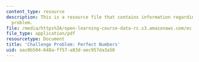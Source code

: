 ```yaml
---
content_type: resource
description: This is a resource file that contains information regarding challenge
  problem.
file: /media/https%3A/open-learning-course-data-rc.s3.amazonaws.com/ec-s01-internet-technology-in-local-and-global-communities-spring-2005-summer-2005/aac0b504648aff57a83daec957da3a58_MITEC_S01S05_perf_numb.pdf
file_type: application/pdf
resourcetype: Document
title: 'Challenge Problem: Perfect Numbers'
uid: aac0b504-648a-ff57-a83d-aec957da3a58
---
```


